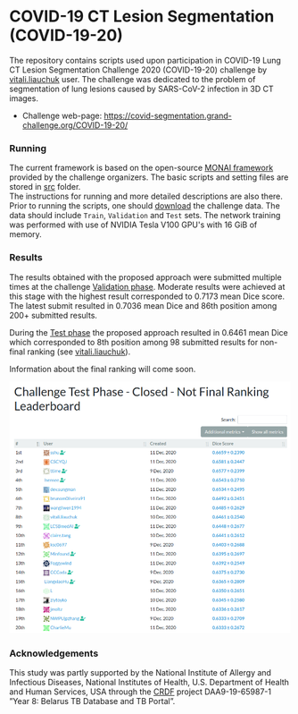 # COVID-19 CT Lesion Segmentation (COVID-19-20)

The repository contains scripts used upon participation in COVID-19 Lung CT Lesion Segmentation Challenge 2020 
(COVID-19-20) challenge by [vitali.liauchuk](https://grand-challenge.org/users/vitali.liauchuk/) user.
The challenge was dedicated to the problem of segmentation of lung lesions caused by SARS-CoV-2 infection in 3D CT images.

* Challenge web-page: https://covid-segmentation.grand-challenge.org/COVID-19-20/

### Running


The current framework is based on the open-source [MONAI framework](https://github.com/Project-MONAI/tutorials/tree/master/3d_segmentation/challenge_baseline/)
provided by the challenge organizers.
The basic scripts and setting files are stored in [src](src) folder.  
The instructions for running and more detailed descriptions are also there.
Prior to running the scripts, one should
[download](https://covid-segmentation.grand-challenge.org/Download/#) the challenge data.
The data should include `Train`, `Validation` and `Test` sets.
The network training was performed with use of NVIDIA Tesla V100 GPU's with 16 GiB of memory. 

### Results

The results obtained with the proposed approach were submitted multiple times at the challenge
[Validation phase](https://covid-segmentation.grand-challenge.org/evaluation/challenge/leaderboard/).
Moderate results were achieved at this stage with the highest result corresponded to 0.7173 mean Dice score.
The latest submit resulted in 0.7036 mean Dice and 86th position among 200+ submitted results.

During the [Test phase](https://covid-segmentation.grand-challenge.org/evaluation/challenge-second-phase-new-data/leaderboard/)
the proposed approach resulted in 0.6461 mean Dice which corresponded to 8th position among 98 submitted results for non-final ranking 
(see [vitali.liauchuk](https://grand-challenge.org/users/vitali.liauchuk/)).

Information about the final ranking will come soon. 

![Alt text](assets/test_lb_preliminary.png "Test Phase Leaderboard (Preliminary)")

### Acknowledgements

This study was partly supported by the National Institute of Allergy and Infectious Diseases, 
National Institutes of Health, U.S. Department of Health and Human Services, USA through the 
[CRDF](https://www.crdfglobal.org/) project DAA9-19-65987-1 ”Year 8: Belarus TB Database and TB Portal”. 
